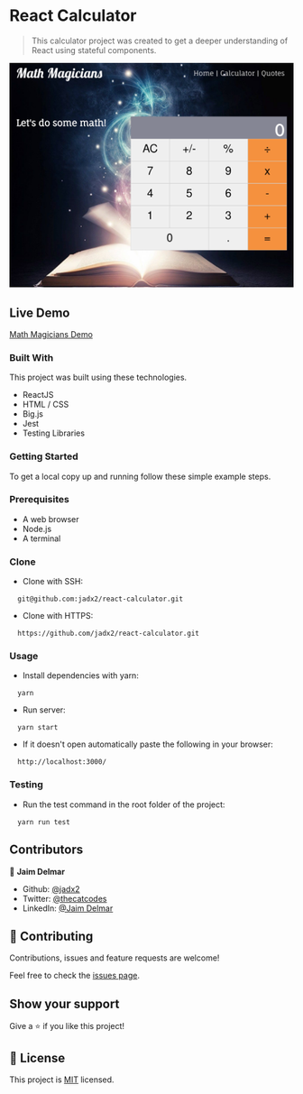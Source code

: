 # React Calculator

> This calculator project was created to get a deeper understanding of React using stateful components.

![screenshot](/screenshot.png)

## Live Demo

[Math Magicians Demo](https://jadx2-calculator.herokuapp.com/)

### Built With

This project was built using these technologies.

- ReactJS
- HTML / CSS
- Big.js
- Jest
- Testing Libraries

### Getting Started

To get a local copy up and running follow these simple example steps.

### Prerequisites

- A web browser
- Node.js
- A terminal

### Clone

- Clone with SSH:

```
  git@github.com:jadx2/react-calculator.git
```

- Clone with HTTPS:

```
  https://github.com/jadx2/react-calculator.git
```

### Usage

- Install dependencies with yarn:

```
  yarn
```

- Run server:

```
  yarn start
```

- If it doesn't open automatically paste the following in your browser:

```
  http://localhost:3000/
```

### Testing

- Run the test command in the root folder of the project:

```
  yarn run test
```

## Contributors

👤 **Jaim Delmar**

- Github: [@jadx2](https://github.com/jadx2/)
- Twitter: [@thecatcodes](https://twitter.com/thecatcodes)
- LinkedIn: [@Jaim Delmar](https://www.linkedin.com/in/jaimdelmar/)

## :handshake: Contributing

Contributions, issues and feature requests are welcome!

Feel free to check the [issues page](https://github.com/jadx2/react-calculator/issues).

## Show your support

Give a :star: if you like this project!

## 📝 License

This project is [MIT](https://opensource.org/licenses/MIT) licensed.
